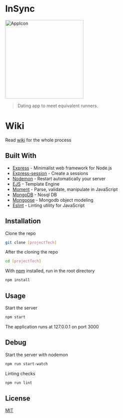 # InSync

<img src="https://oege.ie.hva.nl/~westere6/tech/app_icon2.png" alt="AppIcon" width="250px">


>Dating app to meet equivalent runners.



# Wiki
Read [wiki](https://github.com/EyobDejene/projectTech/wiki) for the whole process 

## Built With

* [Express](https://expressjs.com/) - Minimalist web framework for Node.js
* [Express-session](https://www.npmjs.com/package/express-session) - Create a sessions
* [Nodemon](https://nodemon.io/) - Restart automatically your server
* [EJS](https://ejs.co/) - Template Engine
* [Moment](https://momentjs.com/) - Parse, validate, manipulate in JavaScript
* [MongoDB](https://mongodb.com/) - Nosql DB
* [Mongoose](https://mongoosejs.com/) - Mongodb object modeling
* [Eslint](https://eslint.org/) - Linting utility for JavaScript

## Installation

Clone the repo
```bash
git clone [projectTech]
```

After the cloning the repo
```bash
cd [projectTech]
```

With [npm](https://www.npmjs.com/) installed, run in the root directory
```bash
npm install
```

## Usage
Start the server
```bash
npm start 
```
The application runs at 127.0.0.1 on port 3000


## Debug
Start the server with nodemon
```bash
npm run start-watch
```

Linting checks
```bash
npm run lint
```




## License
[MIT](https://choosealicense.com/licenses/mit/)